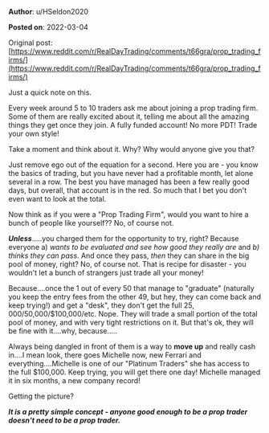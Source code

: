 **Author**: u/HSeldon2020

**Posted on**: 2022-03-04

Original post: [https://www.reddit.com/r/RealDayTrading/comments/t66gra/prop_trading_firms/](https://www.reddit.com/r/RealDayTrading/comments/t66gra/prop_trading_firms/)

Just a quick note on this.  

Every week around 5 to 10 traders ask me about joining a prop trading firm.  Some of them are really excited about it, telling me about all the amazing things they get once they join.  A fully funded account! No more PDT! Trade your own style!

Take a moment and think about it.  Why? Why would anyone give you that?

Just remove ego out of the equation for a second.  Here you are - you know the basics of trading, but you have never had a profitable month, let alone several in a row.  The best you have managed has been a few really good days, but overall, that account is in the red.  So much that I bet you don't even want to look at the total.  

Now think as if you were a "Prop Trading Firm",  would you want to hire a bunch of people like yourself??  No, of course not.

***Unless***.....you charged them for the opportunity to try, right?  Because everyone a) *wants to be evaluated and see how good they really are* and *b) thinks they can pass*.  And once they pass, *then* they can share in the big pool of money, right?  No, of course not.  That is recipe for disaster - you wouldn't let a bunch of strangers just trade all your money!

Because....once the 1 out of every 50 that manage to "graduate" (naturally you keep the entry fees from the other 49, but hey, they can come back and keep trying!) and get a "desk", they don't get the full $25,000/$50,000/$100,000/etc.  Nope.  They will trade a small portion of the total pool of money, and with very tight restrictions on it.  But that's ok, they will be fine with it....why, because.....

Always being dangled in front of them is a way to **move up** and really cash in....I mean look, there goes Michelle now, new Ferrari and everything....Michelle is one of our "Platinum Traders" she has access to the full $100,000.  Keep trying, you will get there one day!  Michelle managed it in six months, a new company record!  

Getting the picture?  

***It is a pretty simple concept - anyone good enough to be a prop trader doesn't need to be a prop trader.***